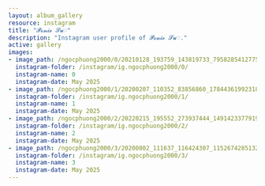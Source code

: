 ```yaml
---
layout: album_gallery
resource: instagram
title: "𝓟𝓸𝓷𝓲𝓮 𝓢𝓾♡"
description: "Instagram user profile of 𝓟𝓸𝓷𝓲𝓮 𝓢𝓾♡."
active: gallery
images: 
- image_path: /ngocphuong2000/0/20210128_193759_143819733_795828541277583_366600557517428699_n.jpg
  instagram-folder: /instagram/ig.ngocphuong2000/0/
  instagram-name: 0
  instagram-date: May 2025
- image_path: /ngocphuong2000/1/20200207_110352_83856860_178443619923182_8376021885041590657_n.jpg
  instagram-folder: /instagram/ig.ngocphuong2000/1/
  instagram-name: 1
  instagram-date: May 2025
- image_path: /ngocphuong2000/2/20220215_195552_273937444_1491423377919748_9216841468220440582_n.jpg
  instagram-folder: /instagram/ig.ngocphuong2000/2/
  instagram-name: 2
  instagram-date: May 2025
- image_path: /ngocphuong2000/3/20200802_111637_116424307_1152674285132708_7008830238607147354_n.jpg
  instagram-folder: /instagram/ig.ngocphuong2000/3/
  instagram-name: 3
  instagram-date: May 2025
---
```

